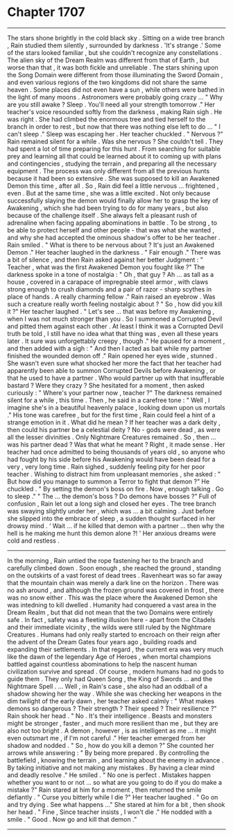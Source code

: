 
# Chapter 1707


---

The stars shone brightly in the cold black sky . Sitting on a wide tree branch , Rain studied them silently , surrounded by darkness .
'It's strange .’
Some of the stars looked familiar , but she couldn't recognize any constellations . The alien sky of the Dream Realm was different from that of Earth , but worse than that , it was both fickle and unreliable . The stars shining upon the Song Domain were different from those illuminating the Sword Domain , and even various regions of the two kingdoms did not share the same heaven .
Some places did not even have a sun , while others were bathed in the light of many moons .
Astronomers were probably going crazy ...
" Why are you still awake ? Sleep . You'll need all your strength tomorrow ."
Her teacher's voice resounded softly from the darkness , making Rain sigh .
He was right . She had climbed the enormous tree and tied herself to the branch in order to rest , but now that there was nothing else left to do ...
" I can't sleep ."
Sleep was escaping her .
Her teacher chuckled .
" Nervous ?”
Rain remained silent for a while . Was she nervous ? She couldn't tell .
They had spent a lot of time preparing for this hunt . From searching for suitable prey and learning all that could be learned about it to coming up with plans and contingencies , studying the terrain , and preparing all the necessary equipment . The process was only different from all the previous hunts because it had been so extensive .
She was supposed to kill an Awakened Demon this time , after all .
So , Rain did feel a little nervous ... frightened , even . But at the same time , she was a little excited . Not only because successfully slaying the demon would finally allow her to grasp the key of Awakening , which she had been trying to do for many years , but also because of the challenge itself .
She always felt a pleasant rush of adrenaline when facing appaling abominations in battle . To be strong , to be able to protect herself and other people - that was what she wanted , and why she had accepted the ominous shadow's offer to be her teacher .
Rain smiled .
" What is there to be nervous about ? It's just an Awakened Demon ."
Her teacher laughed in the darkness .
" Fair enough ."
There was a bit of silence , and then Rain asked against her better Judgment :
" Teacher , what was the first Awakened Demon you fought like ?"
The darkness spoke in a tone of nostalgia :
" Oh , that guy ? Ah ... as tall as a house , covered in a carapace of impregnable steel armor , with claws strong enough to crush diamonds and a pair of razor - sharp scythes in place of hands . A really charming fellow ."
Rain raised an eyebrow . Was such a creature really worth feeling nostalgic about ?
" So , how did you kill it ?"
Her teacher laughed .
" Let's see ... that was before my Awakening , when I was not much stronger than you . So I summoned a Corrupted Devil and pitted them against each other . At least I think it was a Corrupted Devil truth be told , I still have no idea what that thing was , even all these years later . It sure was unforgettably creepy , though ."
He paused for a moment , and then added with a sigh :
" And then I acted as bait while my partner finished the wounded demon off ."
Rain opened her eyes wide , stunned . She wasn't even sure what shocked her more the fact that her teacher had apparently been able to summon Corrupted Devils before Awakening , or that he used to have a partner .
Who would partner up with that insufferable bastard ? Were they crazy ?
She hesitated for a moment , then asked curiously :
" Where's your partner now , teacher ?"
The darkness remained silent for a while , this time .
Then , he said in a carefree tone :
" Well , I imagine she's in a beautiful heavenly palace , looking down upon us mortals ."
His tone was carefree , but for the first time , Rain could feel a hint of a strange emotion in it .
What did he mean ?
If her teacher was a dark deity , then could his partner be a celestial deity ? No - gods were dead , as were all the lesser divinities . Only Nightmare Creatures remained .
So , then ... was his partner dead ? Was that what he meant ?
Right , it made sense . Her teacher had once admitted to being thousands of years old , so anyone who had fought by his side before his Awakening would have been dead for a very , very long time .
Rain sighed , suddenly feeling pity for her poor teacher . Wishing to distract him from unpleasant memories , she asked :
" But how did you manage to summon a Terror to fight that demon ?”
He chuckled .
" By setting the demon's boss on fire . Now , enough talking . Go to sleep ."
" The ... the demon's boss ? Do demons have bosses ?”
Full of confusion , Rain let out a long sigh and closed her eyes .
The tree branch was swaying slightly under her , which was ... a bit calming .
Just before she slipped into the embrace of sleep , a sudden thought surfaced in her drowsy mind .
‘ Wait ... if he killed that demon with a partner ... then why the hell is he making me hunt this demon alone ?! '
Her anxious dreams were cold and restless .
***
In the morning , Rain untied the rope fastening her to the branch and carefully climbed down . Soon enough , she reached the ground , standing on the outskirts of a vast forest of dead trees .
Ravenheart was so far away that the mountain chain was merely a dark line on the horizon . There was no ash around , and although the frozen ground was covered in frost , there was no snow either .
This was the place where the Awakened Demon she was intedning to kill dwelled .
Humanity had conquered a vast area in the Dream Realm , but that did not mean that the two Domains were entirely safe . In fact , safety was a fleeting illusion here - apart from the Citadels and their immediate vicinity , the wilds were still ruled by the Nightmare Creatures . Humans had only really started to encroach on their reign after the advent of the Dream Gates four years ago , building roads and expanding their settlements .
In that regard , the current era was very much like the dawn of the legendary Age of Heroes , when mortal champions battled against countless abominations to help the nascent human civilization survive and spread .
Of course , modern humans had no gods to guide them . They only had Queen Song , the King of Swords ... and the Nightmare Spell .
... Well , in Rain's case , she also had an oddball of a shadow showing her the way .
While she was checking her weapons in the dim twilight of the early dawn , her teacher asked calmly :
" What makes demons so dangerous ? Their strength ? Their speed ? Their resilience ?"
Rain shook her head .
" No . It's their intelligence . Beasts and monsters might be stronger , faster , and much more resilient than me , but they are also not too bright . A demon , however , is as intelligent as me ... it might even outsmart me , if I'm not careful ."
Her teacher emerged from her shadow and nodded .
" So , how do you kill a demon ?”
She counted her arrows while answering :
" By being more prepared . By controlling the battlefield , knowing the terrain , and learning about the enemy in advance . By taking initiative and not making any mistakes . By having a clear mind and deadly resolve ."
He smiled .
" No one is perfect . Mistakes happen whether you want to or not ... so what are you going to do if you do make a mistake ?"
Rain stared at him for a moment , then returned the smile defiantly .
" Curse you bitterly while I die ?"
Her teacher laughed .
" Go on and try dying . See what happens ..."
She stared at him for a bit , then shook her head .
" Fine , Since teacher insists , I won't die ."
He nodded with a smile .
" Good . Now go and kill that demon .”

---

